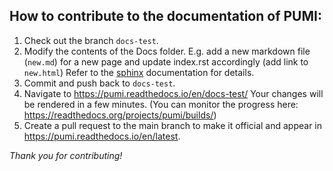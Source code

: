 ## How to contribute to the documentation of PUMI:

1. Check out the branch `docs-test`.
2. Modify the contents of the Docs folder.
   E.g. add a new markdown file (`new.md`) for a new page and update index.rst accordingly (add link to `new.html`)
   Refer to the [sphinx](https://www.sphinx-doc.org/en/master/) documentation for details.
3. Commit and push back to `docs-test`.
4. Navigate to https://pumi.readthedocs.io/en/docs-test/
   Your changes will be rendered in a few minutes.
   (You can monitor the progress here: https://readthedocs.org/projects/pumi/builds/)
5. Create a pull request to the main branch to make it official and appear in https://pumi.readthedocs.io/en/latest.

*Thank you for contributing!*
